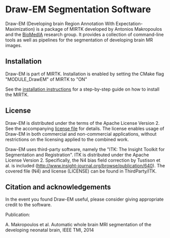 Draw-EM Segmentation Software
==========================================

Draw-EM (Developing brain Region Annotation With Expectation-Maximization) is a package of MIRTK developed by Antonios Makropoulos and the [BioMedIA](https://biomedia.doc.ic.ac.uk/) research group. 
It provides a collection of command-line tools as well as pipelines for the segmentation of developing brain MR images.


Installation
------------

Draw-EM is part of MIRTK. 
Installation is enabled by setting the CMake flag "MODULE_DrawEM" of MIRTK to "ON"

See the [installation instructions](https://mirtk.github.io/install.html) 
for a step-by-step guide on how to install the MIRTK.


License
-------

Draw-EM is distributed under the terms of the Apache License Version 2.
See the accompanying [license file](LICENSE.txt) for details. The license enables usage of
Draw-EM in both commercial and non-commercial applications, without restrictions on the
licensing applied to the combined work.

Draw-EM uses third-party software, namely the "ITK: The Insight Toolkit for Segmentation and Registration".
ITK is distributed under the Apache License Version 2.
Specifically, the N4 bias field correction by Tustison et al. is included (http://www.insight-journal.org/browse/publication/640).
The covered file (N4) and license (LICENSE) can be found in ThirdParty/ITK.


Citation and acknowledgements
-----------------------------

In the event you found Draw-EM useful, please consider giving appropriate credit to the software.

Publication:

A. Makropoulos et al. Automatic whole brain MRI segmentation of the developing neonatal brain, IEEE TMI, 2014
